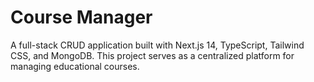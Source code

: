 # Course Manager

A full-stack CRUD application built with Next.js 14, TypeScript, Tailwind CSS, and MongoDB. This project serves as a centralized platform for managing educational courses.